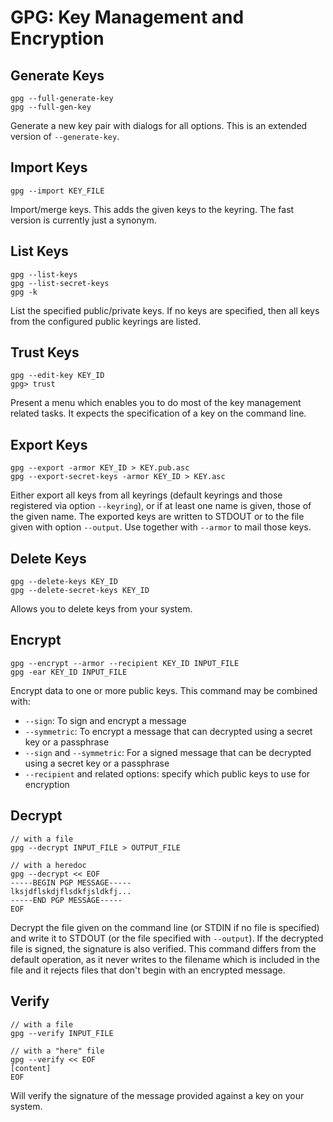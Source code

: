 # GPG: Key Management and Encryption

## Generate Keys
```
gpg --full-generate-key
gpg --full-gen-key
```
Generate a new key pair with dialogs for all options.  This is an extended version of `--generate-key`.

## Import Keys
```
gpg --import KEY_FILE
```
Import/merge keys. This adds the given keys to the keyring. The fast version is currently just a synonym.

## List Keys
```
gpg --list-keys
gpg --list-secret-keys
gpg -k
```
List the specified public/private keys.  If no keys are specified, then all keys from the configured public keyrings are listed.

## Trust Keys
```
gpg --edit-key KEY_ID
gpg> trust
```
Present a menu which enables you to do most of the key management related tasks.  It expects the specification of a key on the command line.

## Export Keys
```
gpg --export -armor KEY_ID > KEY.pub.asc
gpg --export-secret-keys -armor KEY_ID > KEY.asc
```
Either export all keys from all keyrings (default keyrings and those registered via option `--keyring`), or if at least one name is given, those of the given name. The exported keys are written to STDOUT or to the file given with option `--output`.  Use together with `--armor` to mail those keys.

## Delete Keys
```
gpg --delete-keys KEY_ID
gpg --delete-secret-keys KEY_ID
```
Allows you to delete keys from your system.

## Encrypt
```
gpg --encrypt --armor --recipient KEY_ID INPUT_FILE
gpg -ear KEY_ID INPUT_FILE
```
Encrypt data to one or more public keys. This command may be combined with:
- `--sign`: To sign and encrypt a message
- `--symmetric`: To encrypt a message that can decrypted using a secret key or a passphrase
- `--sign` and `--symmetric`: For a signed message that can be decrypted using a secret key or a passphrase
- `--recipient` and related options: specify which public keys to use for encryption

## Decrypt
```
// with a file
gpg --decrypt INPUT_FILE > OUTPUT_FILE

// with a heredoc
gpg --decrypt << EOF
-----BEGIN PGP MESSAGE-----
lksjdflskdjflsdkfjsldkfj...
-----END PGP MESSAGE-----
EOF
```
Decrypt the file given on the command line (or STDIN if no file is specified) and write it to STDOUT (or the file specified with `--output`). If the decrypted file is signed, the signature is also verified. This command differs from the default operation, as it never writes to the filename which is included in the file and it rejects files that don't begin with an encrypted message.

## Verify
```
// with a file
gpg --verify INPUT_FILE

// with a "here" file
gpg --verify << EOF
[content]
EOF
```
Will verify the signature of the message provided against a key on your system.
